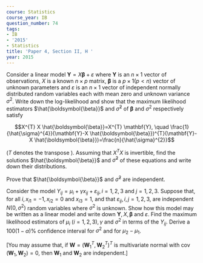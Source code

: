 ```yaml
---
course: Statistics
course_year: IB
question_number: 74
tags:
- IB
- '2015'
- Statistics
title: 'Paper 4, Section II, H '
year: 2015
---
```




Consider a linear model $\mathbf{Y}=X \boldsymbol{\beta}+\varepsilon$ where $\mathbf{Y}$ is an $n \times 1$ vector of observations, $X$ is a known $n \times p$ matrix, $\boldsymbol{\beta}$ is a $p \times 1(p<n)$ vector of unknown parameters and $\varepsilon$ is an $n \times 1$ vector of independent normally distributed random variables each with mean zero and unknown variance $\sigma^{2}$. Write down the log-likelihood and show that the maximum likelihood estimators $\hat{\boldsymbol{\beta}}$ and $\hat{\sigma}^{2}$ of $\boldsymbol{\beta}$ and $\sigma^{2}$ respectively satisfy

$$X^{T} X \hat{\boldsymbol{\beta}}=X^{T} \mathbf{Y}, \quad \frac{1}{\hat{\sigma}^{4}}(\mathbf{Y}-X \hat{\boldsymbol{\beta}})^{T}(\mathbf{Y}-X \hat{\boldsymbol{\beta}})=\frac{n}{\hat{\sigma}^{2}}$$

$(T$ denotes the transpose $)$. Assuming that $X^{T} X$ is invertible, find the solutions $\hat{\boldsymbol{\beta}}$ and $\hat{\sigma}^{2}$ of these equations and write down their distributions.

Prove that $\hat{\boldsymbol{\beta}}$ and $\hat{\sigma}^{2}$ are independent.

Consider the model $Y_{i j}=\mu_{i}+\gamma x_{i j}+\varepsilon_{i j}, i=1,2,3$ and $j=1,2,3$. Suppose that, for all $i, x_{i 1}=-1, x_{i 2}=0$ and $x_{i 3}=1$, and that $\varepsilon_{i j}, i, j=1,2,3$, are independent $N\left(0, \sigma^{2}\right)$ random variables where $\sigma^{2}$ is unknown. Show how this model may be written as a linear model and write down $\mathbf{Y}, X, \boldsymbol{\beta}$ and $\varepsilon$. Find the maximum likelihood estimators of $\mu_{i}$ $(i=1,2,3), \gamma$ and $\sigma^{2}$ in terms of the $Y_{i j}$. Derive a $100(1-\alpha) \%$ confidence interval for $\sigma^{2}$ and for $\mu_{2}-\mu_{1}$.

[You may assume that, if $\mathbf{W}=\left(\mathbf{W}_{1}^{T}, \mathbf{W}_{2}^{T}\right)^{T}$ is multivariate normal with $\operatorname{cov}\left(\mathbf{W}_{1}, \mathbf{W}_{2}\right)=0$, then $\mathbf{W}_{1}$ and $\mathbf{W}_{2}$ are independent.]
